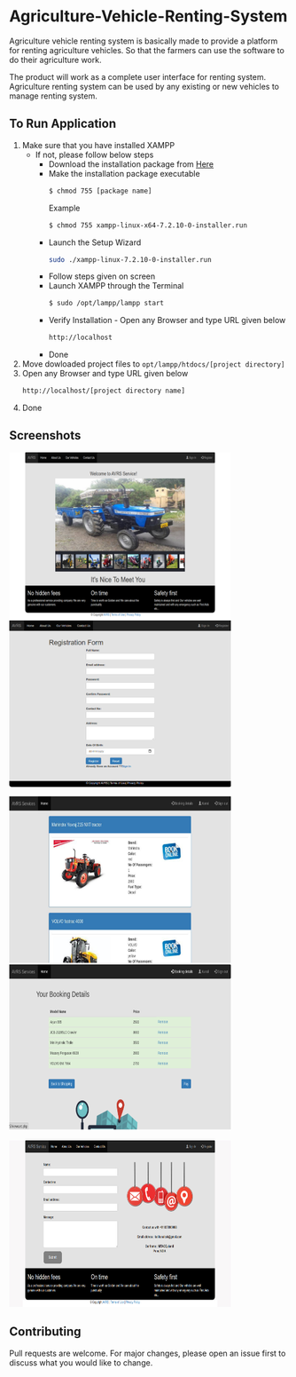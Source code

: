 # Agriculture-Vehicle-Renting-System

Agriculture vehicle renting system is basically made to provide a platform for renting agriculture vehicles. So that the farmers can use the software to do their agriculture work.

The product will work as a complete user interface for renting system. Agriculture renting system can be used by any existing or new vehicles to manage renting system.

## To Run Application
1. Make sure that you have installed XAMPP
    - If not, please follow below steps
      - Download the installation package from [Here](https://www.apachefriends.org/index.html)
      - Make the installation package executable
        ```bash
        $ chmod 755 [package name]
        ```
        Example
        ```bash
        $ chmod 755 xampp-linux-x64-7.2.10-0-installer.run
        ```
      - Launch the Setup Wizard
        ```bash
        sudo ./xampp-linux-7.2.10-0-installer.run
        ```
      - Follow steps given on screen
      -  Launch XAMPP through the Terminal
            ```bash
            $ sudo /opt/lampp/lampp start
            ```
      - Verify Installation - Open any Browser and type URL given below
        ```bash
        http://localhost
        ```
       - Done
2. Move dowloaded project files to ``` opt/lampp/htdocs/[project directory] ```
3. Open any Browser and type URL given below
    ```bash
    http://localhost/[project directory name]
4. Done

## Screenshots
<p>
    <img alt="Home Page" src="https://raw.githubusercontent.com/pandavshyam/Agriculture-Vehicle-Renting-System/master/Screenshots/IndexPage.png" width="400px" height="300px"/>&nbsp;&nbsp;&nbsp;
    <img alt="Registration Page" src="https://raw.githubusercontent.com/pandavshyam/Agriculture-Vehicle-Renting-System/master/Screenshots/RegistrationForm.png" width="400px" height="300px"/>
</p>

<p>
    <img alt="User Home Page" src="https://raw.githubusercontent.com/pandavshyam/Agriculture-Vehicle-Renting-System/master/Screenshots/UserHome.png" width="400px" height="300px"/>&nbsp;&nbsp;&nbsp;
    <img alt="Booking Page" src="https://raw.githubusercontent.com/pandavshyam/Agriculture-Vehicle-Renting-System/master/Screenshots/Booking.png" width="400px" height="300px"/>
</p>

<p>
    <img alt="User Home Page" src="https://raw.githubusercontent.com/pandavshyam/Agriculture-Vehicle-Renting-System/master/Screenshots/ContactUsPage.png" width="400px" height="300px"/>
</p>

## Contributing
Pull requests are welcome. For major changes, please open an issue first to discuss what you would like to change.
